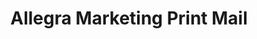 ---
title: "Allegra Marketing Print Mail"
url: /battle-creek/allegra-marketing-print-mail/
shop: Kopieren
---